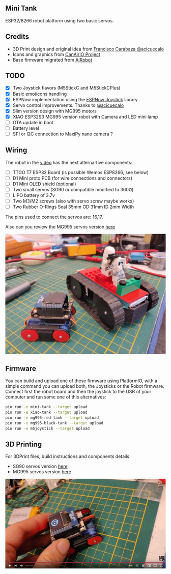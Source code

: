 
## Mini Tank

ESP32/8266 robot platform using two basic servos.

## Credits

- 3D Print design and original idea from [Francisco Carabaza @acicuecalo](https://sites.google.com/view/robot-mini-tanque/inicio)
- Icons and graphics from [CanAirIO Project](https://github.com/kike-canaries/canairio_firmware#readme)
- Base firmware migrated from [AIRobot](https://github.com/hpsaturn/airobot#readme)

## TODO

- [x] Two Joystick flavors (M5StickC and M5StickCPlus)
- [x] Basic emoticons handling
- [x] ESPNow implementation using the [ESPNow Joystick](https://github.com/hpsaturn/espnow-joystick) library
- [x] Servo control improvements. Thanks to [@acicuecalo](https://github.com/acicuecalo)
- [x] Slim version design with MG995 motors
- [x] XIAO ESP32S3 MG995 version robot with Camera and LED mini lamp
- [ ] OTA update in boot
- [ ] Battery level
- [ ] SPI or I2C connection to MaxiPy nano camera ?

## Wiring

The robot in the [video](#3d-printing) has the next alternartive components:

- [ ] TTGO T7 ESP32 Board (is possible Wemos ESP8266, see below)
- [ ] D1 Mini proto PCB (for wire connections and connectors)
- [ ] D1 Mini OLED shield (optional)
- [ ] Two small servos (SG90 or compatible modified to 360¤)
- [ ] LIPO battery of 3.7v
- [ ] Two M3/M2 screws (also with servo screw maybe works)
- [ ] Two Rubber O-Rings Seal 35mm OD 31mm ID 2mm Width

The pins used to connect the servos are: 16,17.

Also can you review the MG995 servos version [here](https://www.thingiverse.com/thing:5974406)

[![MG995 Servo robot](images/mg995-preview.jpg)](https://www.thingiverse.com/thing:5974406)

## Firmware

You can build and upload one of these firmware using PlatformIO, with a simple command you can upload both, the Joysticks or the Robot firmware. Connect first the robot board and then the joystick to the USB of your computer and run some one of this alternatives:

```bash
pio run -e mini-tank --target upload
pio run -e xiao-tank --target upload
pio run -e mg995-red-tank --target upload
pio run -e mg995-black-tank --target upload
pio run -e m5joystick --target upload
```

## 3D Printing

For 3DPrint files, build instructions and components details

- SG90 servos version [here](https://sites.google.com/view/robot-mini-tanque/inicio)
- MG995 servos version [here](https://www.thingiverse.com/thing:5974406)

[![Youtube demo](images/youtube_preview.jpg)](https://youtu.be/I6cGg1o1NR0 "Joystick WiFi using nanopb (protobuff) over a ESP32 caterpillar")
